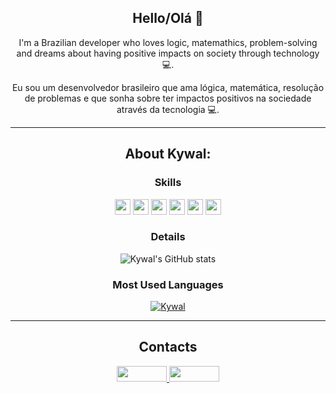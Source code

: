 <div align= "center">
     
## Hello/Olá 👋 

I'm a Brazilian developer who loves logic, matemathics, problem-solving and dreams about having positive impacts on society through technology :computer:.
 
Eu sou um desenvolvedor brasileiro que ama lógica, matemática, resolução de problemas e que sonha sobre ter impactos positivos na sociedade através da tecnologia :computer:.

<hr> 
 
## About Kywal:

### Skills
<img height="25px" src="https://img.shields.io/badge/HTML5-E34F26?style=flat&logo=html5&logoColor=white">  
<img height="25px" src="https://img.shields.io/badge/CSS3-1572B6?style=flat&logo=css3&logoColor=white">  
<img height="25px" src="https://img.shields.io/badge/JavaScript-F7DF1E?style=flat&logo=javascript&logoColor=black">  
<img height="25px" src="https://img.shields.io/badge/Java-FFFFFF?style=flat&logo=openjdk&logoColor=FF0000">  
<img height="25px" src="https://img.shields.io/badge/C%2B%2B-000000?style=flat&logo=c%2B%2B&logoColor=white">  
<img height="25px" src="https://img.shields.io/badge/Git-E34F26?style=flat&logo=git&logoColor=white">  


 
### Details 
![Kywal's GitHub stats](https://github-readme-stats.vercel.app/api?username=Kywal&theme=aura&show_icons=true)

### Most Used Languages     

[![Kywal](https://github-readme-stats.vercel.app/api/top-langs/?username=Kywal&hide=html&layout=compact&theme=aura)](https://github.com/Kywal/)
     
<hr> 
 
## Contacts
<a href="https://github.com/Kywal" target="_blank"> <img height= "25" width="80px" border-radius="10px" src="https://img.shields.io/badge/-Github-000?style=flat-badge&logo=Github&logoColor=white&link=LINK_GIT"> </a>
<a href="https://www.linkedin.com/in/emanuelkywal" target="_blank"> <img height= "25" width="80px" border-radius="10px" src="https://img.shields.io/badge/LinkedIn-0077B5?style=flat-badge&logo=linkedin&logoColor=white"> </a> 
 
<!--
GIF
- Encontre o gif que mais combina com você nesse link:

https://github.com/TheDudeThatCode/TheDudeThatCode

*OBS deixo abaixo um exemplo para ser usado:

<img src=https://github.com/TheDudeThatCode/TheDudeThatCode/blob/master/Assets/Earth.gif width="30">

Imagem
1. Você pode usar qualquer imagem que aceite markdown no Github. Se quiser pegar a imagem de algum repositório, pode usar o seguinte formato:

<img align="right" width="400" height="400" src="coloque_o_link_de_uma_foto_aqui">



**Kywal/Kywal** is a ✨ _special_ ✨ repository because its `README.md` (this file) appears on your GitHub profile.

Here are some ideas to get you started:

- 🔭 I’m currently working on ...
- 🌱 I’m currently learning ...
- 👯 I’m looking to collaborate on ...
- 🤔 I’m looking for help with ...
- 💬 Ask me about ...
- 📫 How to reach me: ...
- 😄 Pronouns: ...
- ⚡ Fun fact: ...
-->
